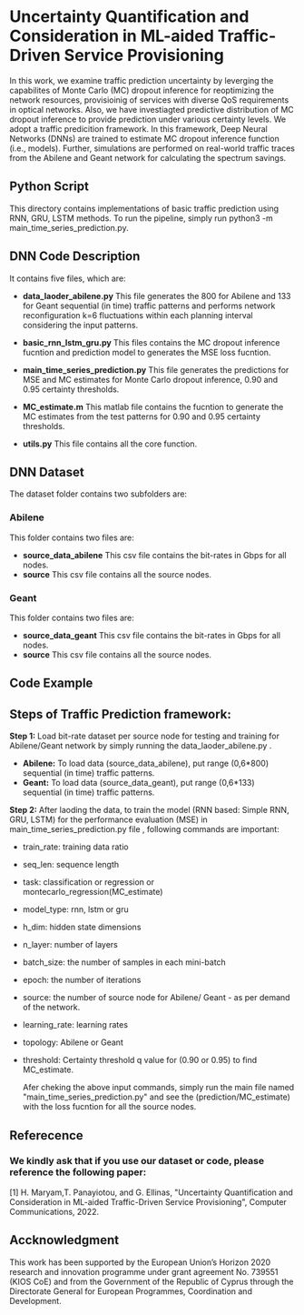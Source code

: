 # Uncertainty Quantification and Consideration in ML-aided Traffic-Driven Service Provisioning

In this work, we examine traffic prediction uncertainty  by leverging the capabilites of Monte Carlo (MC) dropout inference for reoptimizing the network resources, provisioinig of services with diverse QoS requirements in optical networks. Also, we have investiagted predictive distribution of MC dropout inference to provide prediction under various certainty levels. We adopt a traffic predicition framework. In this framework, Deep Neural Networks (DNNs) are trained to estimate MC dropout inference function (i.e., models). Further, simulations are performed on real-world traffic traces from the Abilene and Geant network for calculating the spectrum savings. 


## Python Script
This directory contains implementations of basic traffic prediction using RNN, GRU, LSTM methods. To run the pipeline, simply run python3 -m main_time_series_prediction.py.

  ## DNN Code Description
  It contains five files, which are:

  * **data_laoder_abilene.py** This file generates the 800 for Abilene and 133 for Geant sequential (in time) traffic patterns and performs network reconfiguration k=6 fluctuations within each planning interval considering the input patterns.

  * **basic_rnn_lstm_gru.py** This files contains the MC dropout inference fucntion and prediction model to generates the MSE loss fucntion.

  * **main_time_series_prediction.py** This file generates the predictions for MSE and MC estimates for Monte Carlo dropout inference, 0.90 and 0.95 certainty           thresholds.  
   
   * **MC_estimate.m** This matlab file contains the fucntion to generate the MC estimates from the test patterns for 0.90 and 0.95 certainty thresholds.
   * **utils.py** This file contains all the core function.
   
  ## DNN Dataset

  The dataset folder contains two subfolders are:

  ### Abilene  
  This folder contains two files are:
  * **source_data_abilene** This csv file contains the bit-rates in Gbps for all nodes.
  * **source** This csv file contains all the source nodes.

  ### Geant 
  This folder contains two files are:
  * **source_data_geant** This csv file contains the bit-rates in Gbps for all nodes.
  * **source** This csv file contains all the source nodes.

## Code Example

## Steps of Traffic Prediction framework:

**Step 1:** Load bit-rate dataset per source node for testing and training for Abilene/Geant network by simply running the data_laoder_abilene.py .
* **Abilene:** To load data (source_data_abilene), put range (0,6*800) sequential (in time) traffic patterns.
* **Geant:** To load data (source_data_geant), put range (0,6*133) sequential (in time) traffic patterns.
     
**Step 2:** After laoding the data, to train the model (RNN based: Simple RNN, GRU, LSTM) for the performance evaluation (MSE) in main_time_series_prediction.py file , following commands are important:
- train_rate: training data ratio
- seq_len: sequence length
- task: classification or regression or montecarlo_regression(MC_estimate)
- model_type: rnn, lstm or gru
- h_dim: hidden state dimensions
- n_layer: number of layers
- batch_size: the number of samples in each mini-batch
- epoch: the number of iterations
- source: the number of source node for Abilene/ Geant -  as per demand of the network.
- learning_rate: learning rates
- topology: Abilene or Geant
- threshold: Certainty threshold q value for (0.90 or 0.95) to find MC_estimate.
      
  Afer cheking the above input commands, simply run the main file named "main_time_series_prediction.py" and see the (prediction/MC_estimate) with the loss fucntion for all the source nodes.    
      
## Referecence

### We kindly ask that if you use our dataset or code,  please reference the following paper: 
[1]  H. Maryam,T. Panayiotou, and G. Ellinas, "Uncertainty Quantification and Consideration in ML-aided Traffic-Driven Service Provisioning", Computer Communications, 2022.

## Accknowledgment
This work has been supported by the European Union’s Horizon 2020 research and innovation programme under grant agreement No. 739551 (KIOS CoE) and from the Government
of the Republic of Cyprus through the Directorate General for European Programmes, Coordination and Development.
